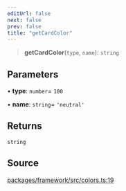 ```yaml
---
editUrl: false
next: false
prev: false
title: "getCardColor"
---
```


> **getCardColor**(`type`, `name`): `string`

## Parameters

• **type**: `number`= `100`

• **name**: `string`= `'neutral'`

## Returns

`string`

## Source

[packages/framework/src/colors.ts:19](https://github.com/nodenogg-in/alpha-p2p/blob/537491b7f422df1359d1cfda9feedcc4a36a0605/packages/framework/src/colors.ts#L19)
